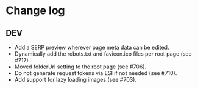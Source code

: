 # Change log

## DEV

 * Add a SERP preview wherever page meta data can be edited.
 * Dynamically add the robots.txt and favicon.ico files per root page (see #717).
 * Moved folderUrl setting to the root page (see #706).
 * Do not generate request tokens via ESI if not needed (see #710).
 * Add support for lazy loading images (see #703).

